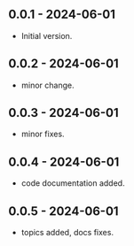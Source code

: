 ## 0.0.1 - 2024-06-01

- Initial version.

## 0.0.2 - 2024-06-01

- minor change.

## 0.0.3 - 2024-06-01

- minor fixes.

## 0.0.4 - 2024-06-01

- code documentation added.

## 0.0.5 - 2024-06-01

- topics added, docs fixes.